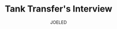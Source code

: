 ---
media: "images/rounds/round_2/tanks_interview.png"
media_type: image
title: Tank Transfer's Interview
author: JOELED
desc: Journalist Mike Poirot questions Tank Transfer on his plan to artificially induce global warming on X4-6A.
---